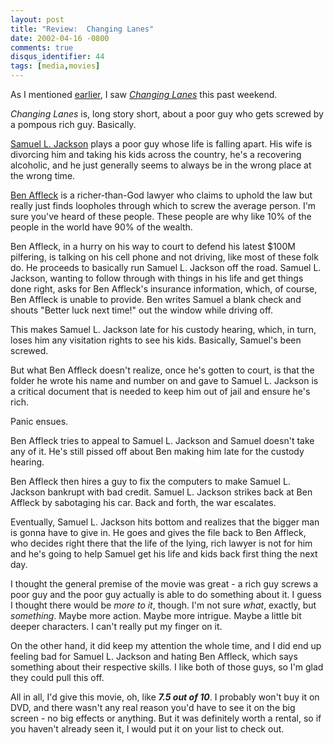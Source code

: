 ```yaml
---
layout: post
title: "Review:  Changing Lanes"
date: 2002-04-16 -0800
comments: true
disqus_identifier: 44
tags: [media,movies]
---
```

As I mentioned
[earlier](/archive/2002/04/15/do-not-taunt-happy-fun-ball.aspx), I saw
*[Changing Lanes](http://us.imdb.com/Title?0264472)* this past weekend.
 
 *Changing Lanes* is, long story short, about a poor guy who gets
screwed by a pompous rich guy. Basically.
 
 [Samuel L. Jackson](http://us.imdb.com/Name?Jackson,+Samuel+L.) plays a
poor guy whose life is falling apart. His wife is divorcing him and
taking his kids across the country, he's a recovering alcoholic, and he
just generally seems to always be in the wrong place at the wrong time.
 
 [Ben Affleck](http://us.imdb.com/Name?Affleck,+Ben) is a
richer-than-God lawyer who claims to uphold the law but really just
finds loopholes through which to screw the average person. I'm sure
you've heard of these people. These people are why like 10% of the
people in the world have 90% of the wealth.
 
 Ben Affleck, in a hurry on his way to court to defend his latest \$100M
pilfering, is talking on his cell phone and not driving, like most of
these folk do. He proceeds to basically run Samuel L. Jackson off the
road. Samuel L. Jackson, wanting to follow through with things in his
life and get things done right, asks for Ben Affleck's insurance
information, which, of course, Ben Affleck is unable to provide. Ben
writes Samuel a blank check and shouts "Better luck next time!" out the
window while driving off.
 
 This makes Samuel L. Jackson late for his custody hearing, which, in
turn, loses him any visitation rights to see his kids. Basically,
Samuel's been screwed.
 
 But what Ben Affleck doesn't realize, once he's gotten to court, is
that the folder he wrote his name and number on and gave to Samuel L.
Jackson is a critical document that is needed to keep him out of jail
and ensure he's rich.
 
 Panic ensues.
 
 Ben Affleck tries to appeal to Samuel L. Jackson and Samuel doesn't
take any of it. He's still pissed off about Ben making him late for the
custody hearing.
 
 Ben Affleck then hires a guy to fix the computers to make Samuel L.
Jackson bankrupt with bad credit. Samuel L. Jackson strikes back at Ben
Affleck by sabotaging his car. Back and forth, the war escalates.
 
 Eventually, Samuel L. Jackson hits bottom and realizes that the bigger
man is gonna have to give in. He goes and gives the file back to Ben
Affleck, who decides right there that the life of the lying, rich lawyer
is not for him and he's going to help Samuel get his life and kids back
first thing the next day.
 
 I thought the general premise of the movie was great - a rich guy
screws a poor guy and the poor guy actually is able to do something
about it. I guess I thought there would be *more to it*, though. I'm not
sure *what*, exactly, but *something*. Maybe more action. Maybe more
intrigue. Maybe a little bit deeper characters. I can't really put my
finger on it.
 
 On the other hand, it did keep my attention the whole time, and I did
end up feeling bad for Samuel L. Jackson and hating Ben Affleck, which
says something about their respective skills. I like both of those guys,
so I'm glad they could pull this off.
 
 All in all, I'd give this movie, oh, like ***7.5 out of 10***. I
probably won't buy it on DVD, and there wasn't any real reason you'd
have to see it on the big screen - no big effects or anything. But it
was definitely worth a rental, so if you haven't already seen it, I
would put it on your list to check out.
